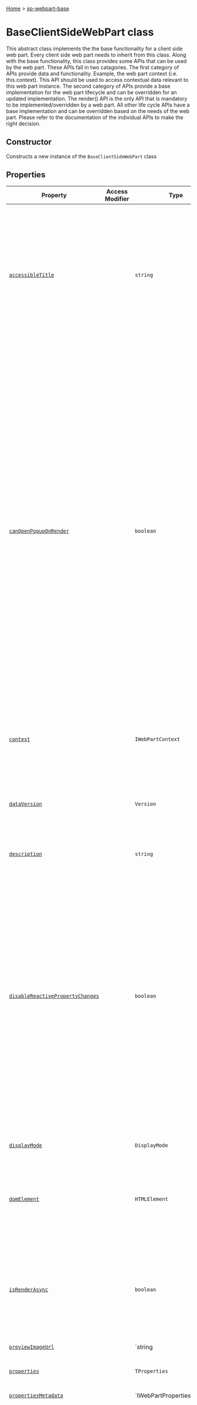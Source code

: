 <!-- docId=sp-webpart-base.baseclientsidewebpart -->

[Home](./index.md) &gt; [sp-webpart-base](./sp-webpart-base.md)

# BaseClientSideWebPart class

This abstract class implements the the base functionality for a client side web part. Every client side web part needs to inherit from this class. Along with the base functionality, this class provides some APIs that can be used by the web part. These APIs fall in two catagories. The first category of APIs provide data and functionality. Example, the web part context (i.e. this.context). This API should be used to access contextual data relevant to this web part instance. The second category of APIs provide a base implementation for the web part lifecycle and can be overridden for an updated implementation. The render() API is the only API that is mandatory to be implemented/overridden by a web part. All other life cycle APIs have a base implementation and can be overridden based on the needs of the web part. Please refer to the documentation of the individual APIs to make the right decision.

## Constructor

Constructs a new instance of the `BaseClientSideWebPart` class

## Properties

|  Property | Access Modifier | Type | Description |
|  --- | --- | --- | --- |
|  [`accessibleTitle`](./sp-webpart-base.baseclientsidewebpart.accessibletitle.md) |  | `string` | This property points to the accessible title of web part made available to screen readers. The base implementation returns that default title in the manifest. Web parts that want to provide more descriptive title containing contextual information need to override this API. |
|  [`canOpenPopupOnRender`](./sp-webpart-base.baseclientsidewebpart.canopenpopuponrender.md) |  | `boolean` | This property indicates whether a web part can open a popup on initial render. In some environments the host re-renders the web parts frequently, and therefor, opening popups during render will cause popups to open repeatedly and hence poor user experience. As an example, the classic SharePoint pages perform postbacks and hence page re-render on all button clicks. If a web part needs to open a popup on render, it should use this API before opening the popup. If this API returns false, the web part should not open popup on initial render. Some web parts that open popups during render are the document embed web part that pops up the file picker on initial render, embedded video web part that pops up the PropertyPane on initial render. |
|  [`context`](./sp-webpart-base.baseclientsidewebpart.context.md) |  | `IWebPartContext` | This property is a pointer to the web part context.see IWebPartContext for more details. |
|  [`dataVersion`](./sp-webpart-base.baseclientsidewebpart.dataversion.md) |  | `Version` | The value of this property is stored in the serialized data of the web part to allow developers to manage versioning of their web part. The default version is 1.0 |
|  [`description`](./sp-webpart-base.baseclientsidewebpart.description.md) |  | `string` | Description of the WebPart |
|  [`disableReactivePropertyChanges`](./sp-webpart-base.baseclientsidewebpart.disablereactivepropertychanges.md) |  | `boolean` | This property is used to change the web part's PropertyPane interaction from Reactive to NonReactive. The default behaviour is Reactive. Where, Reactive implies that changes made in the PropertyPane are transmitted to the web part instantly and the user can see instant updates. This helps the page creator get instant feedback and decide if they should keep the new configuration changes or not. NonReactive implies that the configuraiton changes are transmitted to the web part only after 'Apply' PropertyPane button is clicked. |
|  [`displayMode`](./sp-webpart-base.baseclientsidewebpart.displaymode.md) |  | `DisplayMode` | This property is the current display mode of the web part. |
|  [`domElement`](./sp-webpart-base.baseclientsidewebpart.domelement.md) |  | `HTMLElement` | This property is a pointer to the root DOM element of the web part. This is a DIV element and contains the whole DOM subtree of the web part. |
|  [`isRenderAsync`](./sp-webpart-base.baseclientsidewebpart.isrenderasync.md) |  | `boolean` | Indicates whether the web part is rendering in Async mode. Default value is false. If the web part overrides this field to return true, then it needs to call renderCompleted API after the web part rendering is complete. |
|  [`previewImageUrl`](./sp-webpart-base.baseclientsidewebpart.previewimageurl.md) |  | `string | undefined` | This property points to the preview image for the web part. The base implementation returns undefined. Web parts that want to provide a valid preview image url need to override this API. The preview image url can be used to create a preview of the web part or of the page on which the web part is present. |
|  [`properties`](./sp-webpart-base.baseclientsidewebpart.properties.md) |  | `TProperties` | This property is the pointer to the custom property bag of the web part. |
|  [`propertiesMetadata`](./sp-webpart-base.baseclientsidewebpart.propertiesmetadata.md) |  | `IWebPartPropertiesMetadata | undefined` | This property defines metadata for the web part property bag. The metadata can help SharePoint understand the content of the properties better and perform relevant services on the data.see IWebPartPropertiesMetadata for more information about how to define metadata |
|  [`renderedFromPersistedData`](./sp-webpart-base.baseclientsidewebpart.renderedfrompersisteddata.md) |  | `boolean` | This property indicates whether the web part was rendered from the persisted data (serialized state from the last time that the web part was saved) or not. Example: When web part is added for the first time using toolbox then the value is false. |
|  [`renderedOnce`](./sp-webpart-base.baseclientsidewebpart.renderedonce.md) |  | `boolean` | This property indicates whether the web part has been rendered once or not. After the first time rendering, the value of this property is always true. Till a full re-render of the web part happens. |
|  [`title`](./sp-webpart-base.baseclientsidewebpart.title.md) |  | `string` | Title of the WebPart |


## Methods

|  Method | Access Modifier | Returns | Description |
|  --- | --- | --- | --- |
|  [`clearError()`](./sp-webpart-base.baseclientsidewebpart.clearerror.md) | `protected` | `void` | This API should be used to clear the error message from the web part display area. |
|  [`getPropertyPaneConfiguration()`](./sp-webpart-base.baseclientsidewebpart.getpropertypaneconfiguration.md) | `protected` | `IPropertyPaneConfiguration` | This API is used to ger the configuration to build the property pane for the web part. If the web part wants to use the PropertyPane for configuration, this API needs to be overridden and the web part needs to return the configuration for the PropertyPane.see IPropertyPane and other PropertyPane integration wiki documentation for more details. |
|  [`onAfterDeserialize(deserializedObject, dataVersion)`](./sp-webpart-base.baseclientsidewebpart.onafterdeserialize.md) | `protected` | `TProperties` | This API is called after the web part is deserialized to an object, right before the property bag is populated. The default implementation is a no-op. A web part developer can override this API if the deserialized object does not fully reflect the initial state of the property bag. This gives the web part developer a chance to populate the property bag right after the data is deserialized to an object. |
|  [`onAfterPropertyPaneChangesApplied()`](./sp-webpart-base.baseclientsidewebpart.onafterpropertypanechangesapplied.md) | `protected` | `void` | This API is invoked after the changes made on the PropertyPane are applied when the PropertyPane is used in Non-Reactive mode. This API is not invoked when the PropertyPane is used in Reactive mode. |
|  [`onBeforeSerialize()`](./sp-webpart-base.baseclientsidewebpart.onbeforeserialize.md) | `protected` | `void` | This API is called before the web part is serialized. The default implementation is a no-op. The serialization process serializes the web part property bag i.e. this.properties. This API gives the web part a chance to update it's property bag before the serialization happens. Some web part's may keep their state other objects or even in the DOM. If a web part needs to persist some of that state, it needs to override this API and update the web part property bag to the latest state. If a web part updates the property bag with invalid property values, those will get persisted. So that should be avoided. The web part property bag should always contain valid property values. |
|  [`onDisplayModeChanged(oldDisplayMode)`](./sp-webpart-base.baseclientsidewebpart.ondisplaymodechanged.md) | `protected` | `void` | This API is called when the display mode of a web part is changed. The default implementation of this API calls the web part render method to re-render the web part with the new display mode. If a web part developer does not want a full re-render to happen on display mode change, they can override this API and perform specific updates to the web part DOM to switch its display mode. |
|  [`onDispose()`](./sp-webpart-base.baseclientsidewebpart.ondispose.md) | `protected` | `void` | This API should be used to refresh the contents of the PropertyPane. This API is called at the end of the web part lifecycle on a page. It should be used to dispose any local resources (i.e. DOM elements) that the web part is holding onto. This API is expected to be called in scenarios like page navigation i.e. the host is transitioning from one page to another and disposes the page that is being transitioned out. |
|  [`onInit()`](./sp-webpart-base.baseclientsidewebpart.oninit.md) | `protected` | `Promise<void>` | This API should be overridden to perform long running operations e.g. data fetching from a remote service before the initial rendering of the web part. The loading indicator is displayed during the lifetime of this method. This API is called only once during the lifecycle of a web part. |
|  [`onPropertyPaneConfigurationComplete()`](./sp-webpart-base.baseclientsidewebpart.onpropertypaneconfigurationcomplete.md) | `protected` | `void` | This API is invoked when the configuration is completed on the PropertyPane. It's invoked in the following cases: - When the CONFIGURATION\_COMPLETE\_TIMEOUT((currently the value is 5 secs) elapses after the last change. - When user clicks 'x'(close) button before the CONFIGURATION\_COMPLETE\_TIMEOUT elapses. - When user clciks 'Apply' button before the CONFIGURATION\_COMPLETE\_TIMEOUT elapses. - When the user switches web parts then the current web part gets this event. |
|  [`onPropertyPaneConfigurationStart()`](./sp-webpart-base.baseclientsidewebpart.onpropertypaneconfigurationstart.md) | `protected` | `void` | This API is invoked when the configuration starts on the PropertyPane. It's invoked in the following cases: - When the PropertyPane is opened. - When the user switches web parts then the new web part gets this event. |
|  [`onPropertyPaneFieldChanged(propertyPath, oldValue, newValue)`](./sp-webpart-base.baseclientsidewebpart.onpropertypanefieldchanged.md) | `protected` | `void` | This API is invoked after updating the new value of the property in the property bag when the PropertyPane is being used in Reactive mode. |
|  [`onPropertyPaneRendered()`](./sp-webpart-base.baseclientsidewebpart.onpropertypanerendered.md) | `protected` | `void` | This API is invoked when the PropertyPane is rendered. From framework standpoint, we do not want to allow this event handler to be passed in, and trigger it. This api should be deprecated and then removed as part of refactoring. |
|  [`render()`](./sp-webpart-base.baseclientsidewebpart.render.md) | `protected` | `void` | This API is called to render the web part. There is no base implementation of this API and the web part is required to override this API. |
|  [`renderCompleted()`](./sp-webpart-base.baseclientsidewebpart.rendercompleted.md) | `protected` | `void` | This API should be called by web parts that perform Async rendering. Those web part are required to override the isRenderAsync API and return true. One such example is web parts that render content in an IFrame. The web part initiates the IFrame rendering in the render() API but the actual rendering is complete only after the iframe loading completes. |
|  [`renderError(error)`](./sp-webpart-base.baseclientsidewebpart.rendererror.md) | `protected` | `void` | This API should be used to render an error message in the web part display area. Also logs the error message using the trace logger. |

